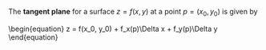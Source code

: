 The **tangent plane** for a surface $z = f(x,y)$ at a point $p=(x_0, y_0)$ is given by

\begin{equation}
z = f(x_0, y_0) + f_x(p)\Delta x + f_y(p)\Delta y
\end{equation}
